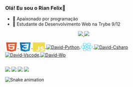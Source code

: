 ### Olá! Eu sou o Rian Felix👋

- 🔭 Apaixonado por programação
- 🌱 Estudante de Desenvolvimento Web na Trybe 9/12

<div align="center">
  <a href="https://github.com/RianFelixx">
  <img height="180em" src="https://github-readme-stats.vercel.app/api?username=RianFelixx&show_icons=true&theme=cobalt&include_all_commits=true&count_private=true"/>
  <img height="180em" src="https://github-readme-stats.vercel.app/api/top-langs/?username=RianFelixx&layout=compact&langs_count=7&theme=cobalt"/>
</div>
  
  <div style="display: inline_block"><br>
    <img align="center" alt="David-HTML" height="30" width="40" src="https://raw.githubusercontent.com/devicons/devicon/master/icons/html5/html5-original.svg">
    <img align="center" alt="David-CSS" height="30" width="40" src="https://raw.githubusercontent.com/devicons/devicon/master/icons/css3/css3-original.svg">
    <img align="center" alt="David-Js" height="30" width="40" src="https://raw.githubusercontent.com/devicons/devicon/master/icons/javascript/javascript-plain.svg">
    <img align="center" alt="David-Python" height="30" width="40" src="https://cdn.jsdelivr.net/gh/devicons/devicon/icons/nodejs/nodejs-original.svg">
    <img align="center" alt="David-React" height="30" width="40" src="https://raw.githubusercontent.com/devicons/devicon/master/icons/react/react-original.svg">
    <img align="center" alt="David-Csharp" height="30" width="40" src="https://cdn.jsdelivr.net/gh/devicons/devicon/icons/sass/sass-original.svg">
    <img align="center" alt="David-Vscode" height="30" width="40" src="https://cdn.jsdelivr.net/gh/devicons/devicon/icons/mongodb/mongodb-original.svg" />
    <img align="center" alt="David-Wp" height="30" width="40" src="https://cdn.jsdelivr.net/gh/devicons/devicon/icons/git/git-original.svg" />
  </div>
  
  ##
  
  <div> 
  <a href="https://www.youtube.com/channel/UCilCb7vljx_TU8qD8g1tsMg" target="_blank"><img src="https://img.shields.io/badge/YouTube-FF0000?style=for-the-badge&logo=youtube&logoColor=white" target="_blank"></a>
  <a href="https://www.instagram.com/felix_riann/" target="_blank"><img src="https://img.shields.io/badge/-Instagram-%23E4405F?style=for-the-badge&logo=instagram&logoColor=white" target="_blank"></a>
  <a href = "mailto:riamfelix3636@gmail.com"><img src="https://img.shields.io/badge/-Gmail-%23333?style=for-the-badge&logo=gmail&logoColor=white" target="_blank"></a>
  <a href="https://www.linkedin.com/in/rian-felix/" target="_blank"><img src="https://img.shields.io/badge/-LinkedIn-%230077B5?style=for-the-badge&logo=linkedin&logoColor=white" target="_blank"></a> 
  
</div>

![Snake animation](https://github.com/RianFelixx/RianFelixx/blob/output/github-contribution-grid-snake.svg)
